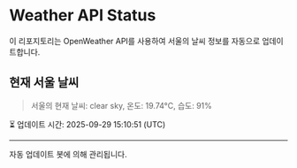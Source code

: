 
# Weather API Status

이 리포지토리는 OpenWeather API를 사용하여 서울의 날씨 정보를 자동으로 업데이트합니다.

## 현재 서울 날씨
> 서울의 현재 날씨: clear sky, 온도: 19.74°C, 습도: 91%

⏳ 업데이트 시간: 2025-09-29 15:10:51 (UTC)

---
자동 업데이트 봇에 의해 관리됩니다.
